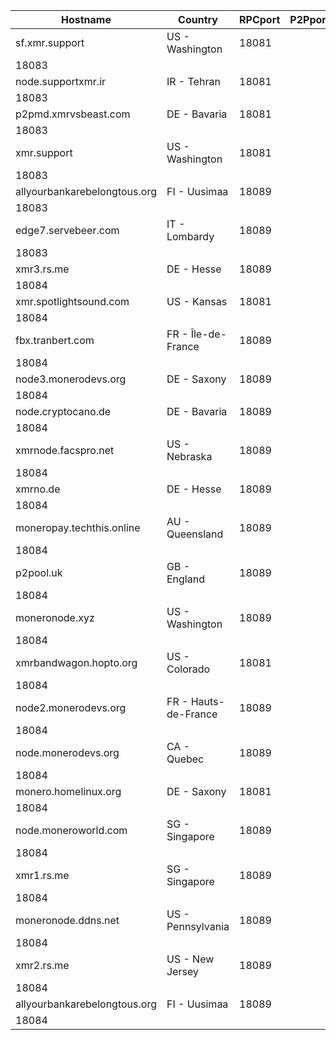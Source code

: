 Hostname | Country | RPCport | P2Pport
--- | --- | --- | ---
sf.xmr.support | US - Washington | 18081
 | 18083
node.supportxmr.ir | IR - Tehran | 18081
 | 18083
p2pmd.xmrvsbeast.com | DE - Bavaria | 18081
 | 18083
xmr.support | US - Washington | 18081
 | 18083
allyourbankarebelongtous.org | FI - Uusimaa | 18089
 | 18083
edge7.servebeer.com | IT - Lombardy | 18089
 | 18083
xmr3.rs.me | DE - Hesse | 18089
 | 18084
xmr.spotlightsound.com | US - Kansas | 18081
 | 18084
fbx.tranbert.com | FR - Île-de-France | 18089
 | 18084
node3.monerodevs.org | DE - Saxony | 18089
 | 18084
node.cryptocano.de | DE - Bavaria | 18089
 | 18084
xmrnode.facspro.net | US - Nebraska | 18089
 | 18084
xmrno.de | DE - Hesse | 18089
 | 18084
moneropay.techthis.online | AU - Queensland | 18089
 | 18084
p2pool.uk | GB - England | 18089
 | 18084
moneronode.xyz | US - Washington | 18089
 | 18084
xmrbandwagon.hopto.org | US - Colorado | 18081
 | 18084
node2.monerodevs.org | FR - Hauts-de-France | 18089
 | 18084
node.monerodevs.org | CA - Quebec | 18089
 | 18084
monero.homelinux.org | DE - Saxony | 18081
 | 18084
node.moneroworld.com | SG - Singapore | 18089
 | 18084
xmr1.rs.me | SG - Singapore | 18089
 | 18084
moneronode.ddns.net | US - Pennsylvania | 18089
 | 18084
xmr2.rs.me | US - New Jersey | 18089
 | 18084
allyourbankarebelongtous.org | FI - Uusimaa | 18089
 | 18084
